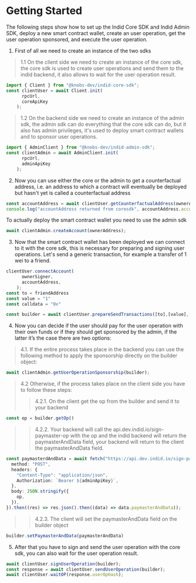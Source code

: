 # Getting Started

The following steps show how to set up the Indid Core SDK and Indid Admin SDK, deploy a new smart contract wallet, create an user operation, get the user operation sponsored, and execute the user operation.

1. First of all we need to create an instance of the two sdks

>1.1 On the client side we need to create an instance of the core sdk, the core sdk is used to create user operations and send them to the indid backend, it also allows to wait for the user operation result.

```ts
import { Client } from "@knobs-dev/indid-core-sdk";
const clientUser = await Client.init(
      rpcUrl,
      coreApiKey
    );
```

>1.2 On the backend side we need to create an instance of the admin sdk, the admin sdk can do everything that the core sdk can do, but it also has admin privileges, it's used to deploy smart contract wallets and to sponsor user operations.

```ts
import { AdminClient } from "@knobs-dev/indid-admin-sdk";
const clientAdmin = await AdminClient.init(
      rpcUrl,
      adminApiKey
    );
```

2. Now you can use either the core or the admin to get a counterfactual address, i.e. an address to which a contract will eventually be deployed but hasn't yet is called a counterfactual address

```ts
const accountAddress = await clientUser.getCounterfactualAddress(ownerAddress);
console.log("accountAddress returned from coresdk", accountAddress.accountAddress);
```

To actually deploy the smart contract wallet you need to use the admin sdk

```ts
await clientAdmin.createAccount(ownerAddress);
```

3. Now that the smart contract wallet has been deployed we can connect to it with the core sdk, this is necessary for preparing and signing user operations.
Let's send a generic transaction, for example a transfer of 1 wei to a friend.

```ts
clientUser.connectAccount(
      ownerSigner,
      accountAddress,
    );
const to = friendAddress
const value = "1"
const calldata = "0x"

const builder = await clientUser.prepareSendTransactions([to],[value],[calldata])
```

4. Now you can decide if the user should pay for the user operation with their own funds or if they should get sponsored by the admin, if the latter it’s the case there are two options:

>4.1. If the entire process takes place in the backend you can use the following method to apply the sponsorship directly on the builder object:

```ts
await clientAdmin.getUserOperationSponsorship(builder);
```

>4.2 Otherwise, if the process takes place on the client side you have to follow these steps:
>>4.2.1. On the client get the op from the builder and send it to your backend

```ts
const op = builder.getOp()
```

>>4.2.2. Your backend will call the api.dev.indid.io/sign-paymaster-op with the op and the indid backend will return the paymasterAndData field, your backend will return to the client the paymasterAndData field.

```ts
const paymasterdAndData = await fetch("https://api.dev.indid.io/sign-paymaster-op", {
  method: "POST",
  headers: {
    "Content-Type": "application/json",
    Authorization: `Bearer ${adminApiKey}`,
  },
  body: JSON.stringify({
    op,
  }),
}).then((res) => res.json().then((data) => data.paymasterAndData));
```

>>4.2.3. The client will set the paymasterAndData field on the builder object

```ts
builder.setPaymasterAndData(paymasterAndData)

```

5. After that you have to sign and send the user operation with the core sdk, you can also wait for the user operation result.

```ts
await clientUser.signUserOperation(builder);
const response = await clientUser.sendUserOperation(builder);
await clientUser.waitOP(response.userOpHash);
```
